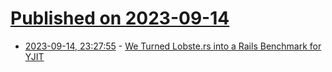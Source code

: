 # [Published on 2023-09-14](index.md)

* [2023-09-14, 23:27:55](https://lobste.rs/s/m9ivcf/we_turned_lobste_rs_into_rails_benchmark) - [We Turned Lobste.rs into a Rails Benchmark for YJIT](https://railsatscale.com/2023-08-25-we-turned-lobsters-into-a-rails-benchmark-for-yjit/)
